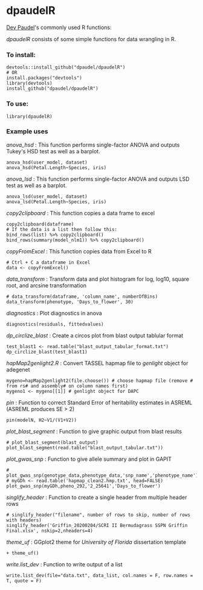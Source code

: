 # dpaudelR
[Dev Paudel](https://dpaudel.github.io/)'s commonly used R functions:

_dpaudelR_ consists of some simple functions for data wrangling in R.

### To install:

```
devtools::install_github("dpaudel/dpaudelR") 
# OR
install.packages("devtools")
library(devtools)
install_github("dpaudel/dpaudelR") 
```

### To use:

```
library(dpaudelR)
```

### Example uses

_anova_hsd_ : This function performs single-factor ANOVA and outputs Tukey's HSD test as well as a barplot.

```
anova_hsd(user_model, dataset)
anova_hsd(Petal.Length~Species, iris)
```

_anova_lsd_ : This function performs single-factor ANOVA and outputs LSD test as well as a barplot.

```
anova_lsd(user_model, dataset)
anova_lsd(Petal.Length~Species, iris)
```


_copy2clipboard_ : This function copies a data frame to excel

```
copy2clipboard(dataframe)
# If the data is a list then follow this:
bind_rows(list) %>% copy2clipboard()
bind_rows(summary(model_nlm1)) %>% copy2clipboard()
```

_copyFromExcel_ : This function copies data from Excel to R

```
# Ctrl + C a dataframe in Excel
data <- copyFromExcel()
```

_data_transform_ : Transform data and plot histogram for log, log10, square root, and arcsine transformation

```
# data_transform(dataframe, 'column_name', numberOfBins)
data_transform(phenotype, 'Days_to_flower', 30)
```
_diagnostics_ : Plot diagnostics in anova

```
diagnostics(residuals, fittedvalues)
```

_dp_circlize_blast_ : Create a circos plot from blast output tablular format

```
test_blast1 <- read.table("blast_output_tabular_format.txt")
dp_circlize_blast(test_blast1)
```

_hapMap2genlight2.R_ : Convert TASSEL hapmap file to _genlight_ object for adegenet

```
mygeno=hapMap2genlight2(file.choose()) # choose hapmap file (remove # from rs# and assembly# on column names first)
mygeno1 <- mygeno[[1]] # genlight object for DAPC
```

_pin_ : Function to correct Standard Error of heritability estimates in ASREML (ASREML produces SE > 2)

```
pin(modelN, H2~V1/(V1+V2))
```
_plot_blast_segment_ : Function to give graphic output from blast results

```
# plot_blast_segment(blast_output)
plot_blast_segment(read.table("blast_output_tabular.txt"))

```
_plot_gwas_snp_ : Function to give allele summary and plot in GAPIT

```
# plot_gwas_snp(genotype_data,phenotype_data,'snp_name','phenotype_name')
# myGDh <- read.table('hapmap_clean2.hmp.txt', head=FALSE) 
plot_gwas_snp(myGDh,pheno_292,'2_25641','Days_to_flower')

```

_singlify_header_ : Function to create a single header from multiple header rows

```
# singlify_header("filename", number of rows to skip, number of rows with headers)
singlify_header('Griffin_20200204/SCRI II Bermudagrass SSPN Griffin Final.xlsx', nskip=2,nheaders=4)
```

_theme_uf_ : GGplot2 theme for _University of Florida_ dissertation template

```
+ theme_uf()
```

_write.list_dev_ : Function to write output of a list 

```
write.list_dev(file="data.txt", data_list, col.names = F, row.names = T, quote = F)
```

